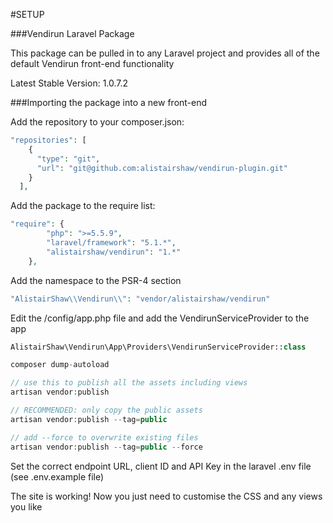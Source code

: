 #SETUP

###Vendirun Laravel Package

This package can be pulled in to any Laravel project and provides all of the default Vendirun front-end functionality

Latest Stable Version: 1.0.7.2

###Importing the package into a new front-end

Add the repository to your composer.json:
```php
"repositories": [
    {
      "type": "git",
      "url": "git@github.com:alistairshaw/vendirun-plugin.git"
    }
  ],
```
Add the package to the require list:
```php
"require": {
        "php": ">=5.5.9",
        "laravel/framework": "5.1.*",
        "alistairshaw/vendirun": "1.*"
    },
```
Add the namespace to the PSR-4 section
```php
"AlistairShaw\\Vendirun\\": "vendor/alistairshaw/vendirun"
```
Edit the /config/app.php file and add the VendirunServiceProvider to the app
```php
AlistairShaw\Vendirun\App\Providers\VendirunServiceProvider::class

composer dump-autoload

// use this to publish all the assets including views
artisan vendor:publish

// RECOMMENDED: only copy the public assets
artisan vendor:publish --tag=public

// add --force to overwrite existing files
artisan vendor:publish --tag=public --force
```
Set the correct endpoint URL, client ID and API Key in the laravel .env file (see .env.example file)

The site is working! Now you just need to customise the CSS and any views you like

